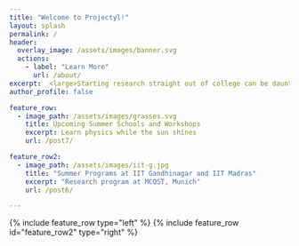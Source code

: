 ```yaml
---
title: "Welcome to Projectyl!"
layout: splash
permalink: /
header:
  overlay_image: /assets/images/banner.svg
  actions:
    - label: "Learn More"
      url: /about/
excerpt: _<large>Starting research straight out of college can be daunting - we are here to make it easier.</large>_
author_profile: false

feature_row:
  - image_path: /assets/images/grasses.svg
    title: Upcoming Summer Schools and Workshops
    excerpt: Learn physics while the sun shines
    url: /post7/

feature_row2:
  - image_path: /assets/images/iit-g.jpg
    title: "Summer Programs at IIT Gandhinagar and IIT Madras"
    excerpt: "Research program at MCQST, Munich"
    url: /post6/

---
```


{% include feature_row type="left" %}
{% include feature_row id="feature_row2" type="right" %}

